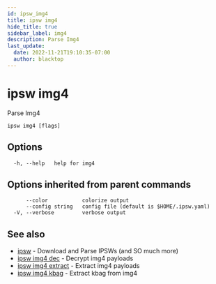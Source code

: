 ```yaml
---
id: ipsw_img4
title: ipsw img4
hide_title: true
sidebar_label: img4
description: Parse Img4
last_update:
  date: 2022-11-21T19:10:35-07:00
  author: blacktop
---
```

# ipsw img4

Parse Img4

```
ipsw img4 [flags]
```

## Options

```
  -h, --help   help for img4
```

## Options inherited from parent commands

```
      --color           colorize output
      --config string   config file (default is $HOME/.ipsw.yaml)
  -V, --verbose         verbose output
```

## See also

* [ipsw](/docs/cli/img4/ipsw)	 - Download and Parse IPSWs (and SO much more)
* [ipsw img4 dec](/docs/cli/img4/ipsw_img4_dec)	 - Decrypt img4 payloads
* [ipsw img4 extract](/docs/cli/img4/ipsw_img4_extract)	 - Extract img4 payloads
* [ipsw img4 kbag](/docs/cli/img4/ipsw_img4_kbag)	 - Extract kbag from img4

